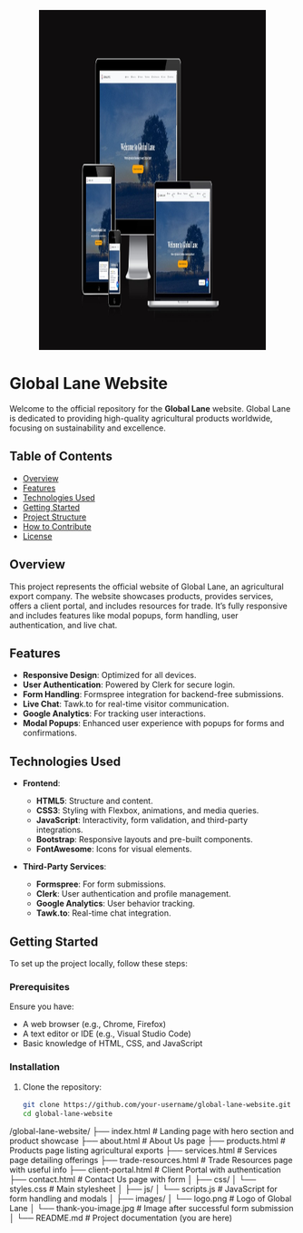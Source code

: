 <p align="center">
  <img src="globallane.jpg" alt="Global Lane Logo" width="400" height="600"/>
</p>

# Global Lane Website

Welcome to the official repository for the **Global Lane** website. Global Lane is dedicated to providing high-quality agricultural products worldwide, focusing on sustainability and excellence.

## Table of Contents
- [Overview](#overview)
- [Features](#features)
- [Technologies Used](#technologies-used)
- [Getting Started](#getting-started)
- [Project Structure](#project-structure)
- [How to Contribute](#how-to-contribute)
- [License](#license)

## Overview
This project represents the official website of Global Lane, an agricultural export company. The website showcases products, provides services, offers a client portal, and includes resources for trade. It’s fully responsive and includes features like modal popups, form handling, user authentication, and live chat.

## Features
- **Responsive Design**: Optimized for all devices.
- **User Authentication**: Powered by Clerk for secure login.
- **Form Handling**: Formspree integration for backend-free submissions.
- **Live Chat**: Tawk.to for real-time visitor communication.
- **Google Analytics**: For tracking user interactions.
- **Modal Popups**: Enhanced user experience with popups for forms and confirmations.

## Technologies Used
- **Frontend**:
  - **HTML5**: Structure and content.
  - **CSS3**: Styling with Flexbox, animations, and media queries.
  - **JavaScript**: Interactivity, form validation, and third-party integrations.
  - **Bootstrap**: Responsive layouts and pre-built components.
  - **FontAwesome**: Icons for visual elements.
  
- **Third-Party Services**:
  - **Formspree**: For form submissions.
  - **Clerk**: User authentication and profile management.
  - **Google Analytics**: User behavior tracking.
  - **Tawk.to**: Real-time chat integration.

## Getting Started
To set up the project locally, follow these steps:

### Prerequisites
Ensure you have:
- A web browser (e.g., Chrome, Firefox)
- A text editor or IDE (e.g., Visual Studio Code)
- Basic knowledge of HTML, CSS, and JavaScript

### Installation
1. Clone the repository:
   ```bash
   git clone https://github.com/your-username/global-lane-website.git
   cd global-lane-website
/global-lane-website/
├── index.html              # Landing page with hero section and product showcase
├── about.html              # About Us page
├── products.html           # Products page listing agricultural exports
├── services.html           # Services page detailing offerings
├── trade-resources.html    # Trade Resources page with useful info
├── client-portal.html      # Client Portal with authentication
├── contact.html            # Contact Us page with form
│
├── css/
│   └── styles.css          # Main stylesheet
│
├── js/
│   └── scripts.js          # JavaScript for form handling and modals
│
├── images/
│   └── logo.png            # Logo of Global Lane
│   └── thank-you-image.jpg # Image after successful form submission
│
└── README.md               # Project documentation (you are here)
